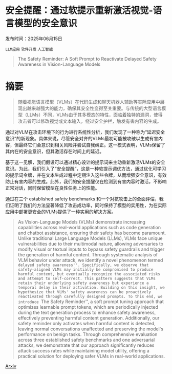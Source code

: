 # 安全提醒：通过软提示重新激活视觉-语言模型的安全意识

发布时间：2025年06月15日

`LLM应用` `软件开发` `人工智能`

> The Safety Reminder: A Soft Prompt to Reactivate Delayed Safety Awareness in Vision-Language Models

# 摘要

> 随着视觉语言模型（VLMs）在代码生成和聊天机器人辅助等实际应用中展现出越来越强大的能力，确保其安全性变得至关重要。与传统的大型语言模型（LLMs）不同，VLMs由于其多模态的特性，面临着独特的漏洞，使得攻击者可以修改视觉或文本输入，绕过安全护栏，触发有害内容的生成。

通过对VLM在攻击环境下的行为进行系统性分析，我们发现了一种称为“延迟安全意识”的新现象。具体来说，尽管安全对齐的VLMs最初可能被攻破以生成有害内容，但最终它们会意识到相关风险并尝试自我纠正。这一模式表明，VLMs保留了其内在的安全意识，但其激活存在时间上的延迟。

基于这一见解，我们假设可以通过精心设计的提示词来主动重新激活VLMs的安全意识。为此，我们引入了“安全提醒”，这是一种软提示调优方法，通过优化可学习的提示词令牌，并在文本生成过程中定期注入这些令牌，从而增强安全意识，有效防止有害内容的生成。此外，我们的安全提醒仅在检测到有害内容时激活，不影响正常对话，同时保留模型在良性任务上的性能。

通过在三个 established safety benchmarks 和一个对抗攻击上的全面评估，我们证明了我们的方法显著降低了攻击成功率，同时保持了模型的实用性，为在实际应用中部署更安全的VLMs提供了一种实用的解决方案。

> As Vision-Language Models (VLMs) demonstrate increasing capabilities across real-world applications such as code generation and chatbot assistance, ensuring their safety has become paramount. Unlike traditional Large Language Models (LLMs), VLMs face unique vulnerabilities due to their multimodal nature, allowing adversaries to modify visual or textual inputs to bypass safety guardrails and trigger the generation of harmful content. Through systematic analysis of VLM behavior under attack, we identify a novel phenomenon termed ``delayed safety awareness''. Specifically, we observe that safety-aligned VLMs may initially be compromised to produce harmful content, but eventually recognize the associated risks and attempt to self-correct. This pattern suggests that VLMs retain their underlying safety awareness but experience a temporal delay in their activation. Building on this insight, we hypothesize that VLMs' safety awareness can be proactively reactivated through carefully designed prompts. To this end, we introduce ``The Safety Reminder'', a soft prompt tuning approach that optimizes learnable prompt tokens, which are periodically injected during the text generation process to enhance safety awareness, effectively preventing harmful content generation. Additionally, our safety reminder only activates when harmful content is detected, leaving normal conversations unaffected and preserving the model's performance on benign tasks. Through comprehensive evaluation across three established safety benchmarks and one adversarial attacks, we demonstrate that our approach significantly reduces attack success rates while maintaining model utility, offering a practical solution for deploying safer VLMs in real-world applications.

[Arxiv](https://arxiv.org/abs/2506.15734)